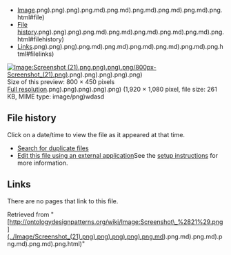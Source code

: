 * [Image](../Image/Screenshot_(21).png).png).png).png).png.md).png.md).png.md).png.md).png.md).png.html#file)
* [File history](../Image/Screenshot_(21).png).png).png).png).png.md).png.md).png.md).png.md).png.md).png.html#filehistory)
* [Links](../Image/Screenshot_(21).png).png).png).png).png.md).png.md).png.md).png.md).png.md).png.html#filelinks)

[![Image:Screenshot (21).png](../images/thumb/6/63/Screenshot_(21).png).png).png).png/800px-Screenshot_(21).png)](../images/6/63/Screenshot_(21).png).png).png).png).png).png)  
Size of this preview: 800 × 450 pixels  
[Full resolution](../images/6/63/Screenshot_(21).png).png).png).png).png).png)‎ (1,920 × 1,080 pixel, file size: 261 KB, MIME type: image/png)wdasd




## File history

Click on a date/time to view the file as it appeared at that time.



  
* [Search for duplicate files](http://ontologydesignpatterns.org/wiki/Special:FileDuplicateSearch/Screenshot_%2821%29.png "Special:FileDuplicateSearch/Screenshot (21).png")
* [Edit this file using an external application](http://ontologydesignpatterns.org/wiki/index.php?title=Image:Screenshot_%2821%29.png&action=edit&externaledit=true&mode=file "Image:Screenshot (21).png")See the [setup instructions](http://www.mediawiki.org/wiki/Manual:External_editors "http://www.mediawiki.org/wiki/Manual:External_editors") for more information.

## Links



There are no pages that link to this file.




Retrieved from "[http://ontologydesignpatterns.org/wiki/Image:Screenshot\_%2821%29.png](../Image/Screenshot_(21).png).png).png).png).png.md).png.md).png.md).png.md).png.md).png.html)"